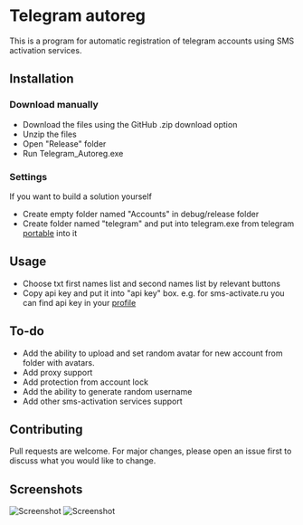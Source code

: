 # Telegram autoreg

This is a program for automatic registration of telegram accounts using SMS activation services.

## Installation

### Download manually

* Download the files using the GitHub .zip download option
* Unzip the files
* Open "Release" folder
* Run Telegram_Autoreg.exe

### Settings
If you want to build a solution yourself
* Create empty folder named "Accounts" in debug/release folder
* Create folder named "telegram" and put into telegram.exe from telegram [portable](https://telegram.org/dl/desktop/win_portable) into it

## Usage
* Choose txt first names list and second names list by relevant buttons 
* Copy api key and put it into "api key" box. e.g. for sms-activate.ru you can find api key in your [profile](https://sms-activate.ru/ru/profile)

## To-do

* Add the ability to upload and set random avatar for new account from folder with avatars.
* Add proxy support
* Add protection from account lock
* Add the ability to generate random username
* Add other sms-activation services support

## Contributing
Pull requests are welcome. For major changes, please open an issue first to discuss what you would like to change.

## Screenshots
![Screenshot](https://i.imgur.com/PUD6jJi.png?raw=true "Optional Title")
![Screenshot](https://i.imgur.com/v4Su1ht.png?raw=true "Optional Title")



